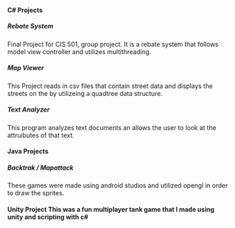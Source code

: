 <h4>C# Projects</4>
<h5>Rebate System</h5>
Final Project for CIS 501, group project. It is a rebate system that follows model view controller and utilizes multithreading.
<h5>Map Viewer</h5>
This Project reads in csv files that contain street data and displays the streets on the by utilizeing a quadtree data structure.
<h5>Text Analyzer</h5>
This program analyzes text documents an allows the user to look at the attruibutes of that text.
<h4>Java Projects</4>
<h5>Backtrak / Mapattack</h5>
These games were made using android studios and utilized opengl in order to draw the sprites.
<h4>Unity Project</4>
This was a fun multiplayer tank game that I made using unity and scripting with c#
